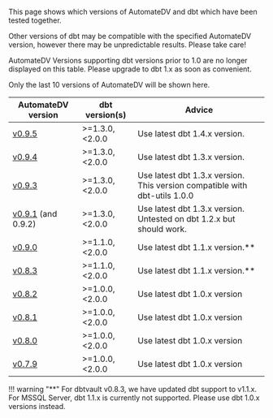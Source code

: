 This page shows which versions of AutomateDV and dbt which have been tested together. 

Other versions of dbt may be compatible with the specified AutomateDV version, however there may be unpredictable results. Please take care!

AutomateDV Versions supporting dbt versions prior to 1.0 are no longer displayed on this table. Please upgrade to dbt 1.x as soon as convenient.  

Only the last 10 versions of AutomateDV will be shown here. 

| AutomateDV version                                                          | dbt version(s)    | Advice                                                                     | 
|---------------------------------------------------------------------------|-------------------|----------------------------------------------------------------------------|
| [v0.9.5](https://hub.getdbt.com/datavault-uk/dbtvault/0.9.5/)             | >=1.3.0, <2.0.0   | Use latest dbt 1.4.x version.                                              |
| [v0.9.4](https://hub.getdbt.com/datavault-uk/dbtvault/0.9.4/)             | >=1.3.0, <2.0.0   | Use latest dbt 1.3.x version.                                              |
| [v0.9.3](https://hub.getdbt.com/datavault-uk/dbtvault/0.9.3/)             | >=1.3.0, <2.0.0   | Use latest dbt 1.3.x version. This version compatible with dbt-utils 1.0.0 |
| [v0.9.1](https://hub.getdbt.com/datavault-uk/dbtvault/0.9.1/) (and 0.9.2) | >=1.3.0, <2.0.0   | Use latest dbt 1.3.x version. Untested on dbt 1.2.x but should work.       |
| [v0.9.0](https://hub.getdbt.com/datavault-uk/dbtvault/0.9.0/)             | >=1.1.0, <2.0.0   | Use latest dbt 1.1.x version.**                                            |
| [v0.8.3](https://hub.getdbt.com/datavault-uk/dbtvault/0.8.3/)             | >=1.1.0, <2.0.0   | Use latest dbt 1.1.x version.**                                            |
| [v0.8.2](https://hub.getdbt.com/datavault-uk/dbtvault/0.8.2/)             | >=1.0.0, <2.0.0   | Use latest dbt 1.0.x version                                               |
| [v0.8.1](https://hub.getdbt.com/datavault-uk/dbtvault/0.8.1/)             | >=1.0.0, <2.0.0   | Use latest dbt 1.0.x version                                               |
| [v0.8.0](https://hub.getdbt.com/datavault-uk/dbtvault/0.8.0/)             | >=1.0.0, <2.0.0   | Use latest dbt 1.0.x version                                               |
| [v0.7.9](https://hub.getdbt.com/datavault-uk/dbtvault/0.7.9/)             | >=1.0.0, <2.0.0   | Use latest dbt 1.0.x version                                               |

!!! warning "**"
    For dbtvault v0.8.3, we have updated dbt support to v1.1.x. For MSSQL Server, dbt 1.1.x is currently not supported.
    Please use dbt 1.0.x versions instead.